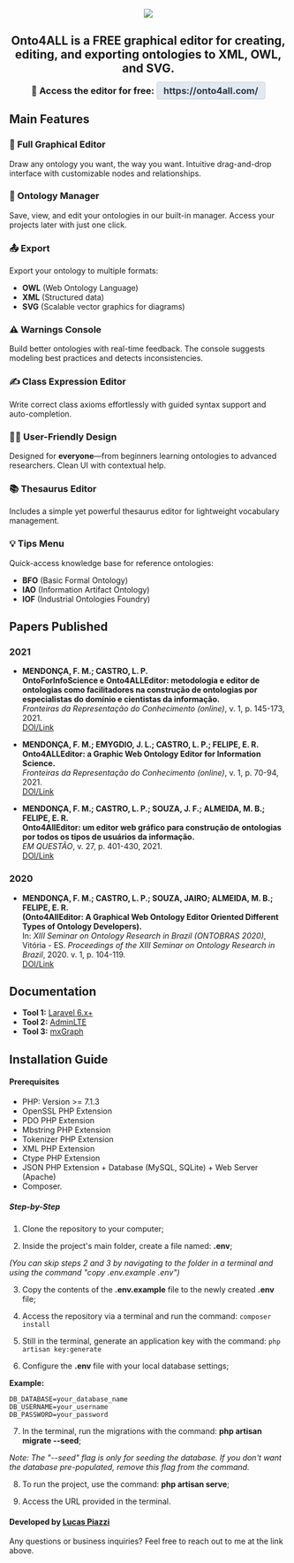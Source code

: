 <p align="center">
  <img src="public/css/images/Logo3.png"> 
</p>
<h2 align="center">
  Onto4ALL is a FREE graphical editor for creating, editing, and exporting ontologies to <b>XML</b>, <b>OWL</b>, and <b>SVG</b>.
</h2>

<h3 align="center" style="margin-top: 10px;">
  🔗 <b>Access the editor for free:</b> 
  <a href="https://onto4all.com/" style="color: #2d3748; background-color: #e2e8f0; padding: 5px 12px; border-radius: 4px; text-decoration: none; font-weight: bold; border: 1px solid #cbd5e0;">
    https://onto4all.com/
  </a>
</h3>

## Main Features

### 🎨 Full Graphical Editor  
Draw any ontology you want, the way you want. Intuitive drag-and-drop interface with customizable nodes and relationships.

### 📂 Ontology Manager  
Save, view, and edit your ontologies in our built-in manager. Access your projects later with just one click.

### 📤 Export  
Export your ontology to multiple formats:  
- **OWL** (Web Ontology Language)  
- **XML** (Structured data)  
- **SVG** (Scalable vector graphics for diagrams)  

### ⚠️ Warnings Console  
Build better ontologies with real-time feedback. The console suggests modeling best practices and detects inconsistencies.

### ✍️ Class Expression Editor  
Write correct class axioms effortlessly with guided syntax support and auto-completion.

### 👩‍💻 User-Friendly Design  
Designed for **everyone**—from beginners learning ontologies to advanced researchers. Clean UI with contextual help.

### 📚 Thesaurus Editor  
Includes a simple yet powerful thesaurus editor for lightweight vocabulary management.

### 💡 Tips Menu  
Quick-access knowledge base for reference ontologies:  
- **BFO** (Basic Formal Ontology)  
- **IAO** (Information Artifact Ontology)  
- **IOF** (Industrial Ontologies Foundry)

## Papers Published

### 2021  
- **MENDONÇA, F. M.; CASTRO, L. P.**  
  **OntoForInfoScience e Onto4ALLEditor: metodologia e editor de ontologias como facilitadores na construção de ontologias por especialistas do domínio e cientistas da informação.**  
  *Fronteiras da Representação do Conhecimento (online)*, v. 1, p. 145-173, 2021.  
  [DOI/Link](https://periodicos.ufmg.br/index.php/advances-kr/article/download/35446/28128/109983)  

- **MENDONÇA, F. M.; EMYGDIO, J. L.; CASTRO, L. P.; FELIPE, E. R.**  
  **Onto4ALLEditor: a Graphic Web Ontology Editor for Information Science.**  
  *Fronteiras da Representação do Conhecimento (online)*, v. 1, p. 70-94, 2021.  
  [DOI/Link](https://periodicos.ufmg.br/index.php/advances-kr/article/view/37542)  

- **MENDONÇA, F. M.; CASTRO, L. P.; SOUZA, J. F.; ALMEIDA, M. B.; FELIPE, E. R.**  
  **Onto4AllEditor: um editor web gráfico para construção de ontologias por todos os tipos de usuários da informação.**  
  *EM QUESTÃO*, v. 27, p. 401-430, 2021.  
  [DOI/Link](https://seer.ufrgs.br/EmQuestao/article/view/105603)  

### 2020  
- **MENDONÇA, F. M.; CASTRO, L. P.; SOUZA, JAIRO; ALMEIDA, M. B.; FELIPE, E. R.**  
  **(Onto4AllEditor: A Graphical Web Ontology Editor Oriented Different Types of Ontology Developers).**  
  In: *XIII Seminar on Ontology Research in Brazil (ONTOBRAS 2020)*, Vitória - ES. *Proceedings of the XIII Seminar on Ontology Research in Brazil*, 2020. v. 1, p. 104-119.  
  [DOI/Link](https://ceur-ws.org/Vol-2728/paper8.pdf)  

## Documentation  
* **Tool 1:** <a href="https://laravel.com/docs/6.x" target="_blank">Laravel 6.x+</a>  
* **Tool 2:** <a href="https://adminlte.io/themes/AdminLTE/pages/UI/general.html" target="_blank">AdminLTE</a>  
* **Tool 3:** <a href="https://jgraph.github.io/mxgraph/" target="_blank">mxGraph</a>  


## Installation Guide
#### Prerequisites
* PHP: Version >= 7.1.3
* OpenSSL PHP Extension
* PDO PHP Extension
* Mbstring PHP Extension
* Tokenizer PHP Extension
* XML PHP Extension
* Ctype PHP Extension
* JSON PHP Extension + Database (MySQL, SQLite) + Web Server (Apache)
* Composer.

##### Step-by-Step

1. Clone the repository to your computer;

2. Inside the project's main folder, create a file named: **.env**; 

*(You can skip steps 2 and 3 by navigating to the folder in a terminal and using the command "copy .env.example .env")*

3. Copy the contents of the **.env.example** file to the newly created **.env** file;

4. Access the repository via a terminal and run the command: 
```composer install```

5. Still in the terminal, generate an application key with the command: 
```php artisan key:generate```

6. Configure the **.env** file with your local database settings;

**Example:**
```
DB_DATABASE=your_database_name
DB_USERNAME=your_username
DB_PASSWORD=your_password
```

7. In the terminal, run the migrations with the command: **php artisan migrate --seed**;

*Note: The "--seed" flag is only for seeding the database. If you don't want the database pre-populated, remove this flag from the command.*

8. To run the project, use the command: **php artisan serve**;

10. Access the URL provided in the terminal.

#### Developed by [Lucas Piazzi](https://www.linkedin.com/in/lucas-piazzi/)

Any questions or business inquiries? Feel free to reach out to me at the link above.
